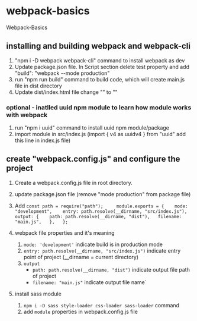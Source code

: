 # webpack-basics
Webpack-Basics

## installing and building webpack and webpack-cli
1. "npm i -D webpack webpack-cli" command to install webpack as dev
2. Update package.json file. In Script section delete test property and add "build": "webpack --mode production"
3. run "npm run build" command to build code, which will create main.js file in dist directory
4. Update dist/index.html file change "<script src="../src/index.js"></script>" to "<script src="./main.js"></script>"

### optional - inatlled uuid npm module to learn how module works with webpack
1. run "npm i uuid" command to install uuid npm module/package
2. import module in src/index.js (import { v4 as uuidv4 } from "uuid" add this line in index.js file)

## create "webpack.config.js" and configure the project
1. Create a webpack.config.js file in root directory.
2. update package.json file (remove "mode production" from package file)
3. Add  `
        const path = require("path");    
        module.exports = {   
        mode: "development",   
        entry: path.resolve(__dirname, "src/index.js"),   
        output: {   
            path: path.resolve(__dirname, "dist"),  
            filename: "main.js",  
            },  
        };  `

4. webpack file properties and it's meaning
    1. `mode: 'development'` indicate build is in production mode
    2. `entry: path.resolve(__dirname, "src/index.js")` indicate entry point of project (__dirname = current directory)
    3. `output`
        - `path: path.resolve(__dirname, "dist")` indicate output file path of project
        - `filename: "main.js"` indicate output file name`

5. install sass module
    1. `npm i -D sass style-loader css-loader sass-loader` command
    2. add `module` properties in webpack.config.js file